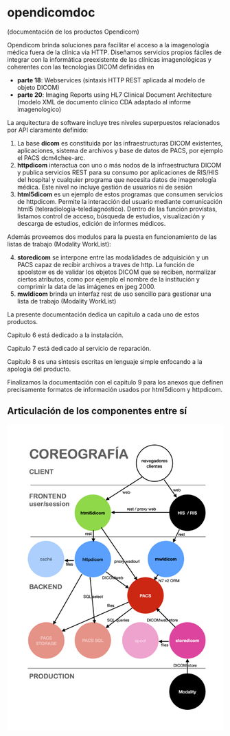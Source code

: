 # opendicomdoc
(documentación de los productos Opendicom)

Opendicom brinda soluciones para facilitar el acceso a la imagenología médica fuera de la clínica via HTTP. Diseñamos servicios propios fáciles de integrar con la informática preexistente de las clínicas imagenológicas y coherentes con las tecnologías DICOM definidas en 

- **parte 18**: Webservices (sintaxis HTTP REST aplicada al modelo de objeto DICOM)
- **parte 20**: Imaging Reports using HL7 Clinical Document Architecture (modelo XML de documento clínico CDA adaptado al informe imagenologico)

La arquitectura de software incluye tres niveles superpuestos relacionados por API claramente definido:

1. La base **dicom** es constituida por las infraestructuras DICOM existentes, aplicaciones, sistema de archivos y base de datos de PACS, por ejemplo el PACS dcm4chee-arc.
2. **httpdicom** interactua con uno o más nodos de la infraestructura DICOM y publica servicios REST para su consumo por aplicaciones de RIS/HIS del hospital y cualquier programa que necesita datos de imagenología médica. Este nivel no incluye gestión de usuarios ni de sesión
3. **html5dicom** es un ejemplo de estos programas que consumen servicios de httpdicom. Permite la interacción del usuario mediante comunicación html5 (teleradiología-telediagnóstico). Dentro de las función provistas, listamos control de acceso, búsqueda de estudios, visualización y descarga de estudios, edición de informes médicos.                                                                                                                                                                                                             

Además proveemos dos modulos para la puesta en funcionamiento de las listas de trabajo (Modality WorkList):

4. **storedicom** se interpone entre las modalidades de adquisición y un PACS capaz de recibir archivos a traves de http. La función de spoolstow es de validar los objetos DICOM que se reciben, normalizar ciertos atributos, como por ejemplo el nombre de la institución y comprimir la data de las imágenes en jpeg 2000.
5. **mwldicom** brinda un interfaz rest de uso sencillo para gestionar una lista de trabajo (Modality WorkList)                                                                                                                                                                                                          

La presente documentación dedica un capitulo a cada uno de estos productos.

Capitulo 6 está dedicado a la instalación. 

Capitulo 7 está dedicado al servicio de reparación. 

Capitulo 8 es una síntesis escritas en lenguaje simple enfocando a la apología del producto.

Finalizamos la documentación con el capitulo 9 para los anexos que definen precisamente formatos de información usados por html5dicom y httpdicom.


## Articulación de los componentes entre sí

![coreografía](coreografia.png)
